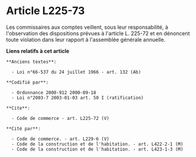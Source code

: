 # Article L225-73

Les commissaires aux comptes veillent, sous leur responsabilité, à l'observation des dispositions prévues à l'article L.
225-72 et en dénoncent toute violation dans leur rapport à l'assemblée générale annuelle.

**Liens relatifs à cet article**

	**Anciens textes**:

	  - Loi n°66-537 du 24 juillet 1966 - art. 132 (Ab)

	**Codifié par**:

	  - Ordonnance 2000-912 2000-09-18
	  - Loi n°2003-7 2003-01-03 art. 50 I (ratification)

	**Cite**:

	  - Code de commerce - art. L225-72 (V)

	**Cité par**:

	  - Code de commerce. - art. L229-6 (V)
	  - Code de la construction et de l'habitation. - art. L422-2-1 (M)
	  - Code de la construction et de l'habitation. - art. L423-1-3 (M)
